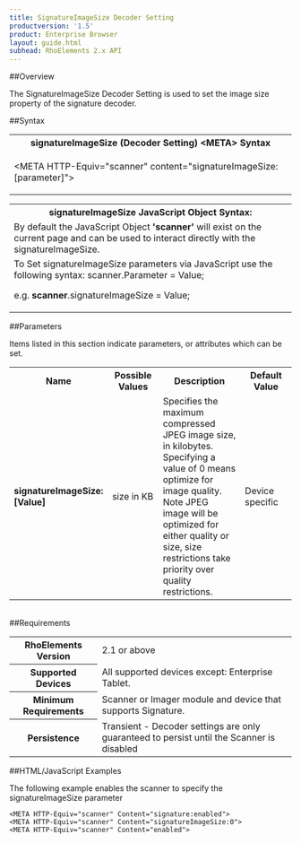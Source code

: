 ```yaml
---
title: SignatureImageSize Decoder Setting
productversion: '1.5'
product: Enterprise Browser
layout: guide.html
subhead: RhoElements 2.x API
---
```


##Overview

The SignatureImageSize Decoder Setting is used to set the image size property of the signature decoder.

##Syntax

<table class="re-table"><tr><th class="tableHeading">signatureImageSize (Decoder Setting) &lt;META&gt; Syntax
</th></tr><tr><td class="clsSyntaxCells clsOddRow"><p>&lt;META HTTP-Equiv="scanner" content="signatureImageSize:[parameter]"&gt;</p></td></tr></table>
<table class="re-table"><tr><th class="tableHeading">signatureImageSize JavaScript Object Syntax:</th></tr><tr><td class="clsSyntaxCells clsOddRow">
By default the JavaScript Object <b>'scanner'</b> will exist on the current page and can be used to interact directly with the signatureImageSize.
</td></tr><tr><td class="clsSyntaxCells clsEvenRow">
To Set signatureImageSize parameters via JavaScript use the following syntax: scanner.Parameter = Value;
<P />e.g. <b>scanner</b>.signatureImageSize = Value;
</td></tr></table>

##Parameters


Items listed in this section indicate parameters, or attributes which can be set.
<table class="re-table"><col width="20%" /><col width="20%" /><col width="38%" /><col width="22%" /><tr><th class="tableHeading">Name</th><th class="tableHeading">Possible Values</th><th class="tableHeading">Description</th><th class="tableHeading">Default Value</th></tr><tr><td class="clsSyntaxCells clsOddRow"><b>signatureImageSize:[Value]
</b></td><td class="clsSyntaxCells clsOddRow">size in KB</td><td class="clsSyntaxCells clsOddRow">Specifies the maximum compressed JPEG image size, in kilobytes.  Specifying a value of 0 means optimize for image quality.  Note JPEG image will be optimized for either quality or size, size restrictions take priority over quality restrictions.</td><td class="clsSyntaxCells clsOddRow">Device specific</td></tr></table>
<table class="re-table"><col width="78%" /><col width="8%" /><col width="1%" /><col width="5%" /><col width="1%" /><col width="5%" /><col width="2%" /></table>





##Requirements

<table class="re-table"><tr><th class="tableHeading">RhoElements Version</th><td class="clsSyntaxCell clsEvenRow">2.1 or above
</td></tr><tr><th class="tableHeading">Supported Devices</th><td class="clsSyntaxCell clsOddRow">All supported devices except: Enterprise Tablet.</td></tr><tr><th class="tableHeading">Minimum Requirements</th><td class="clsSyntaxCell clsOddRow">Scanner or Imager module and device that supports Signature.</td></tr><tr><th class="tableHeading">Persistence</th><td class="clsSyntaxCell clsEvenRow">Transient - Decoder settings are only guaranteed to persist until the Scanner is disabled</td></tr></table>


##HTML/JavaScript Examples

The following example enables the scanner to specify the signatureImageSize parameter

	<META HTTP-Equiv="scanner" Content="signature:enabled">
	<META HTTP-Equiv="scanner" Content="signatureImageSize:0">
	<META HTTP-Equiv="scanner" Content="enabled">
					





